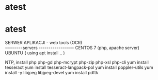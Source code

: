 # atest
# atest

SERWER APLIKACJI - web tools (OCR)	
 ---------servers ------------------
CENTOS 7 (php, apache server)
UBUNTU ( using  apt install .. )

NTP, 
install php php-gd php-mcrypt  php-zip php-xsl php-cli 
yum install tesseract
yum install tesseract-langpack-pol
yum install poppler-utils
yum install -y libjpeg libjpeg-devel
yum install pdftk
